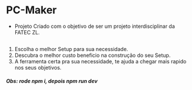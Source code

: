 # PC-Maker

- Projeto Criado com o objetivo de ser um projeto interdisciplinar da FATEC ZL.

##

1. Escolha o melhor Setup para sua necessidade.
2. Descubra o melhor custo beneficio na construção do seu Setup.
3. A ferramenta certa pra sua necessidade, te ajuda a chegar mais rapido nos seus objetivos.

##### Obs: rode npm i, depois npm run dev
